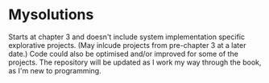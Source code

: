 # Mysolutions
Starts at chapter 3 and doesn't include system implementation specific explorative projects. (May inlcude projects from pre-chapter 3 at a later date.) Code could also be optimised and/or improved for some of the projects. The repository will be updated as I work my way through the book, as I'm new to programming.
